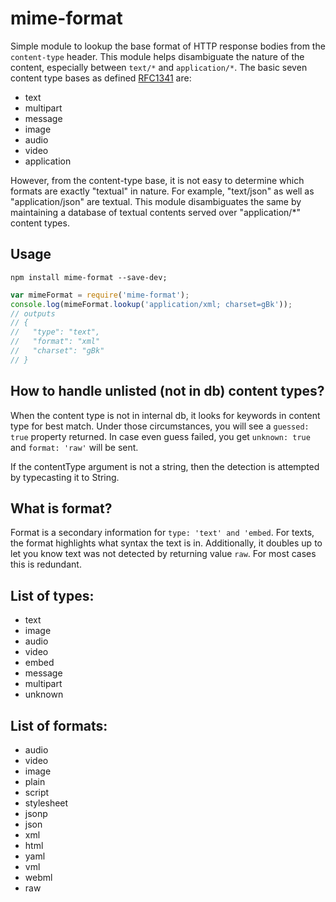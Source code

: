 # mime-format

Simple module to lookup the base format of HTTP response bodies from the `content-type` header. This module helps disambiguate the nature of the content, especially between `text/*` and `application/*`. The basic seven content type bases as defined [RFC1341](https://www.w3.org/Protocols/rfc1341/4_Content-Type.html) are:

- text
- multipart
- message
- image
- audio
- video
- application

However, from the content-type base, it is not easy to determine which formats are exactly "textual" in nature. For example, "text/json" as well as "application/json" are textual. This module disambiguates the same by maintaining a database of textual contents served over "application/*" content types.

## Usage

```terminal
npm install mime-format --save-dev;
```

```javascript
var mimeFormat = require('mime-format');
console.log(mimeFormat.lookup('application/xml; charset=gBk'));
// outputs
// {
//   "type": "text",
//   "format": "xml"
//   "charset": "gBk"
// }
```

## How to handle unlisted (not in db) content types?

When the content type is not in internal db, it looks for keywords in content type for best match. Under those
circumstances, you will see a `guessed: true` property returned. In case even guess failed, you get `unknown: true` and
`format: 'raw'` will be sent.

If the contentType argument is not a string, then the detection is attempted by typecasting it to String.

## What is format?

Format is a secondary information for `type: 'text' and 'embed`. For texts, the format highlights what syntax the text
is in. Additionally, it doubles up to let you know text was not detected by returning value `raw`. For most cases this
is redundant.

## List of types:

- text
- image
- audio
- video
- embed
- message
- multipart
- unknown

## List of formats:

- audio
- video
- image
- plain
- script
- stylesheet
- jsonp
- json
- xml
- html
- yaml
- vml
- webml
- raw
